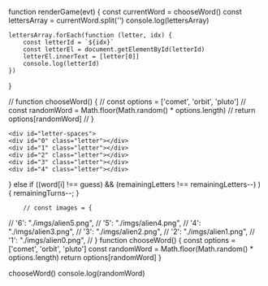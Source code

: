 function renderGame(evt) {
    const currentWord = chooseWord()
    const lettersArray = currentWord.split('')
    console.log(lettersArray)


    lettersArray.forEach(function (letter, idx) {
        const letterId = `${idx}`
        const letterEl = document.getElementById(letterId)
        letterEl.innerText = [letter[0]]
        console.log(letterId)
    })

}

// function chooseWord() {
//     const options = ['comet', 'orbit', 'pluto']
//     const randomWord = Math.floor(Math.random() * options.length)
//     return options[randomWord]
// }

    <div id="letter-spaces">
    <div id="0" class="letter"></div>
    <div id="1" class="letter"></div>
    <div id="2" class="letter"></div>
    <div id="3" class="letter"></div>
    <div id="4" class="letter"></div>
</div>

} else if ((word[i] !== guess) && (remainingLetters !== remainingLetters--) ) {
            remainingTurns--;
        }

        // const images = {
//     '6': "./imgs/alien5.png",
//     '5': "./imgs/alien4.png",
//     '4': "./imgs/alien3.png",
//     '3': "./imgs/alien2.png",
//     '2': "./imgs/alien1.png",
//     '1': "./imgs/alien0.png",
// }
function chooseWord() {
    const options = ['comet', 'orbit', 'pluto']
    const randomWord = Math.floor(Math.random() * options.length)
    return options[randomWord]
}

chooseWord()
console.log(randomWord)